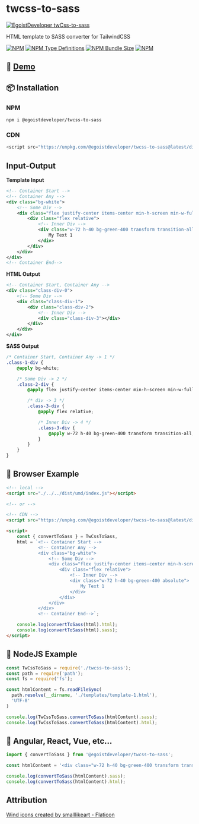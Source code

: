 # twcss-to-sass
[![EgoistDeveloper twCss-to-sass](https://preview.dragon-code.pro/EgoistDeveloper/twCss-to-sass.svg)](https://github.com/EgoistDeveloper/twcss-to-sass)

HTML template to SASS converter for TailwindCSS

[![NPM](https://img.shields.io/npm/v/@egoistdeveloper/twcss-to-sass)](https://www.npmjs.com/package/@egoistdeveloper/twcss-to-sass)
[![NPM Type Definitions](https://img.shields.io/npm/types/@egoistdeveloper/twcss-to-sass)](https://www.npmjs.com/package/@egoistdeveloper/twcss-to-sass)
[![NPM Bundle Size](https://img.shields.io/bundlephobia/minzip/@egoistdeveloper/twcss-to-sass)](https://www.npmjs.com/package/@egoistdeveloper/twcss-to-sass)
[![NPM](https://img.shields.io/npm/l/@egoistdeveloper/twcss-to-sass)](https://github.com/EgoistDeveloper/twcss-to-sass/blob/dev/LICENSE)

## 🚀 **[Demo](https://egoistdeveloper.github.io/twcss-to-sass/)**


## 📦 Installation

### NPM

```dsconfig
npm i @egoistdeveloper/twcss-to-sass
```

### CDN

```javascript
<script src="https://unpkg.com/@egoistdeveloper/twcss-to-sass@latest/dist/umd/index.js"></script>
```


## Input-Output

**Template Input**

```xml
<!-- Container Start -->
<!-- Container Any -->
<div class="bg-white">
	<!-- Some Div -->
	<div class="flex justify-center items-center min-h-screen min-w-full">
		<div class="flex relative">
			<!-- Inner Div -->
			<div class="w-72 h-40 bg-green-400 transform transition-all">
				My Text 1
			</div>
		</div>
	</div>
</div>
<!-- Container End-->
```

**HTML Output**

```xml
<!-- Container Start, Container Any -->
<div class="class-div-0">
    <!-- Some Div -->
    <div class="class-div-1">
        <div class="class-div-2">
            <!-- Inner Div -->
            <div class="class-div-3"></div>
        </div>
    </div>
</div>
```

**SASS Output**

```scss
/* Container Start, Container Any -> 1 */
.class-1-div {
    @apply bg-white;

    /* Some Div -> 2 */
    .class-2-div {
        @apply flex justify-center items-center min-h-screen min-w-full;

        /* div -> 3 */
        .class-3-div {
            @apply flex relative;

            /* Inner Div -> 4 */
            .class-3-div {
                @apply w-72 h-40 bg-green-400 transform transition-all;
            }
        }
    }
}
```

## 🔰 Browser Example

```html
<!-- local -->
<script src="./../../dist/umd/index.js"></script>

<!-- or -->

<!-- CDN -->
<script src="https://unpkg.com/@egoistdeveloper/twcss-to-sass@latest/dist/umd/index.js"></script>

<script>
    const { convertToSass } = TwCssToSass,
    html = `<!-- Container Start -->
            <!-- Container Any -->
            <div class="bg-white">
                <!-- Some Div -->
                <div class="flex justify-center items-center min-h-screen">
                    <div class="flex relative">
                        <!-- Inner Div -->
                        <div class="w-72 h-40 bg-green-400 absolute">
                            My Text 1
                        </div>
                    </div>
                </div>
            </div>
            <!-- Container End-->`;

    console.log(convertToSass(html).html);
    console.log(convertToSass(html).sass);
</script>
```

## 🔰 NodeJS Example

```javascript
const TwCssToSass = require('./twcss-to-sass');
const path = require('path');
const fs = require('fs');

const htmlContent = fs.readFileSync(
  path.resolve(__dirname, './templates/template-1.html'),
  'UTF-8'
)

console.log(TwCssToSass.convertToSass(htmlContent).sass);
console.log(TwCssToSass.convertToSass(htmlContent).html);

```

## 🔰 Angular, React, Vue, etc...

```javascript
import { convertToSass } from '@egoistdeveloper/twcss-to-sass';

const htmlContent = '<div class="w-72 h-40 bg-green-400 transform transition-all">My Text 1</div>';

console.log(convertToSass(htmlContent).sass);
console.log(convertToSass(htmlContent).html);

```

## Attribution

<a href="https://www.flaticon.com/free-icons/wind" title="wind icons">Wind icons created by smalllikeart - Flaticon</a>
